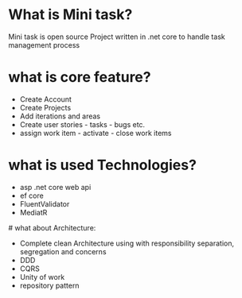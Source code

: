 # What is Mini task?
Mini task is open source Project written in .net core to handle task management process 
# what is core feature?
<ul>
  <li>  Create Account </li>
<li>Create Projects  </li>
<li>  Add iterations and areas</li>
<li>  Create user stories - tasks - bugs etc. </li>
<li>  assign work item - activate - close work items </li>
  </ul>
  

# what is used Technologies? 
<ul>
<li> asp .net core web api</li>
<li> ef core</li>
<li> FluentValidator</li>
<li>MediatR</li>
  </ul>
# what about Architecture:
<ul>
<li> Complete clean Architecture using with responsibility separation, segregation and concerns</li>
<li> DDD</li>
<li>CQRS </li>
<li>Unity of work </li>
<li> repository pattern </li>
 </ul>
